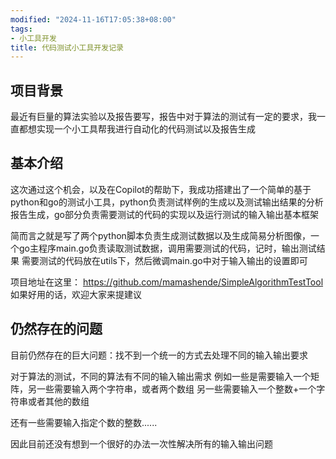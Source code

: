 ```yaml
---
modified: "2024-11-16T17:05:38+08:00"
tags:
- 小工具开发
title: 代码测试小工具开发记录
---
```


## 项目背景

最近有巨量的算法实验以及报告要写，报告中对于算法的测试有一定的要求，我一直都想实现一个小工具帮我进行自动化的代码测试以及报告生成

## 基本介绍

这次通过这个机会，以及在Copilot的帮助下，我成功搭建出了一个简单的基于python和go的测试小工具，python负责测试样例的生成以及测试输出结果的分析报告生成，go部分负责需要测试的代码的实现以及运行测试的输入输出基本框架

简而言之就是写了两个python脚本负责生成测试数据以及生成简易分析图像，一个go主程序main.go负责读取测试数据，调用需要测试的代码，记时，输出测试结果
需要测试的代码放在utils下，然后微调main.go中对于输入输出的设置即可

项目地址在这里：
https://github.com/mamashende/SimpleAlgorithmTestTool
如果好用的话，欢迎大家来提建议

## 仍然存在的问题

目前仍然存在的巨大问题：找不到一个统一的方式去处理不同的输入输出要求

对于算法的测试，不同的算法有不同的输入输出需求
例如一些是需要输入一个矩阵，另一些需要输入两个字符串，或者两个数组
另一些需要输入一个整数+一个字符串或者其他的数组

还有一些需要输入指定个数的整数......

因此目前还没有想到一个很好的办法一次性解决所有的输入输出问题
